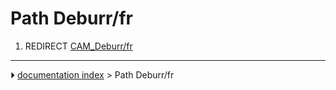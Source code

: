 # Path Deburr/fr
1.  REDIRECT [CAM_Deburr/fr](CAM_Deburr/fr.md)



---
⏵ [documentation index](../README.md) > Path Deburr/fr
